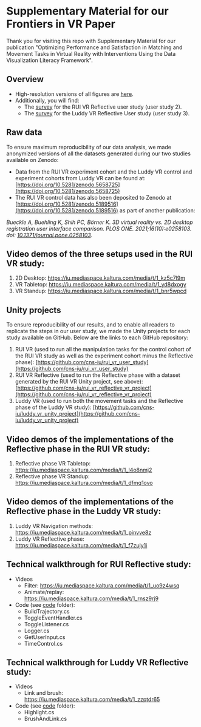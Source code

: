 # Supplementary Material for our Frontiers in VR Paper
Thank you for visiting this repo with Supplementary Material for our publication "Optimizing Performance and Satisfaction in Matching and Movement Tasks in Virtual Reality with Interventions Using the Data Visualization Literacy Framework". 

## Overview
* High-resolution versions of all figures are [here](https://github.com/cns-iu/optimizing-performance-in-VR-using-DVL-FW/tree/main/high_res_figs). 
* Additionally, you will find:
    * The [survey](https://github.com/cns-iu/optimizing-performance-in-VR-using-DVL-FW/tree/main/rui_vr_reflective) for the RUI VR Reflective user study (user study 2).
    * The [survey](https://github.com/cns-iu/optimizing-performance-in-VR-using-DVL-FW/tree/main/luddy_vr_reflective) for the Luddy VR Reflective User study (user study 3).

## Raw data
To ensure maximum reproducibility of our data analysis, we made anonymized versions of all the datasets generated during our two studies available on Zenodo: 
* Data from the RUI VR experiment cohort and the Luddy VR control and experiment cohorts from Luddy VR can be found at: [https://doi.org/10.5281/zenodo.5658725](https://doi.org/10.5281/zenodo.5658725)
* The RUI VR control data has also been deposited to Zenodo at [https://doi.org/10.5281/zenodo.5189516](https://doi.org/10.5281/zenodo.5189516) as part of another publication: 

*Bueckle A, Buehling K, Shih PC, Börner K. 3D virtual reality vs. 2D desktop registration user interface comparison. PLOS ONE. 2021;16(10):e0258103. doi: [10.1371/journal.pone.0258103](https://doi.org/10.1371/journal.pone.0258103).*

## Video demos of the three setups used in the RUI VR study:
1. 2D Desktop: https://iu.mediaspace.kaltura.com/media/t/1_kz5c7l9m 
2. VR Tabletop: https://iu.mediaspace.kaltura.com/media/t/1_yd8dxogy
3. VR Standup: https://iu.mediaspace.kaltura.com/media/t/1_bnr5wpcd 

## Unity projects
To ensure reproducibility of our results, and to enable all readers to replicate the steps in our user study, we made the Unity projects for each study available on GitHub. Below are the links to each GitHub repository:
1. RUI VR (used to run all the manipulation tasks for the control cohort of the RUI VR study as well as the experiment cohort minus the Reflective phase): [https://github.com/cns-iu/rui_vr_user_study](https://github.com/cns-iu/rui_vr_user_study)
2. RUI VR Reflective (used to run the Reflective phase with a dataset generated by the RUI VR Unity project, see above): [https://github.com/cns-iu/rui_vr_reflective_vr_project](https://github.com/cns-iu/rui_vr_reflective_vr_project)
3. Luddy VR (used to run both the movement tasks and the Reflective phase of the Luddy VR study): [https://github.com/cns-iu/luddy_vr_unity_project](https://github.com/cns-iu/luddy_vr_unity_project)

## Video demos of the implementations of the Reflective phase in the RUI VR study:
1. Reflective phase VR Tabletop: https://iu.mediaspace.kaltura.com/media/t/1_l4o8nmj2
2. Reflective phase VR Standup: https://iu.mediaspace.kaltura.com/media/t/1_dfmq1ovo

## Video demos of the implementations of the Reflective phase in the Luddy VR study: 
1. Luddy VR Navigation methods: https://iu.mediaspace.kaltura.com/media/t/1_pinvve8z
2. Luddy VR Reflective phase: https://iu.mediaspace.kaltura.com/media/t/1_f7zujy1i
 
## Technical walkthrough for RUI Reflective study:
* Videos
    * Filter: https://iu.mediaspace.kaltura.com/media/t/1_uo9z4wsq 
    * Animate/replay: https://iu.mediaspace.kaltura.com/media/t/1_rnsz9rj9 
* Code (see [code](https://github.com/cns-iu/optimizing-performance-in-VR-using-DVL-FW/tree/main/code) folder):
    * BuildTrajectory.cs
    * ToggleEventHandler.cs
    * ToggleListener.cs
    * Logger.cs
    * GetUserInput.cs
    * TimeControl.cs
   
## Technical walkthrough for Luddy VR Reflective study:
* Videos
    * Link and brush: https://iu.mediaspace.kaltura.com/media/t/1_zzptdr65
* Code (see [code](https://github.com/cns-iu/optimizing-performance-in-VR-using-DVL-FW/tree/main/code) folder):
    * Highlight.cs
    * BrushAndLink.cs
